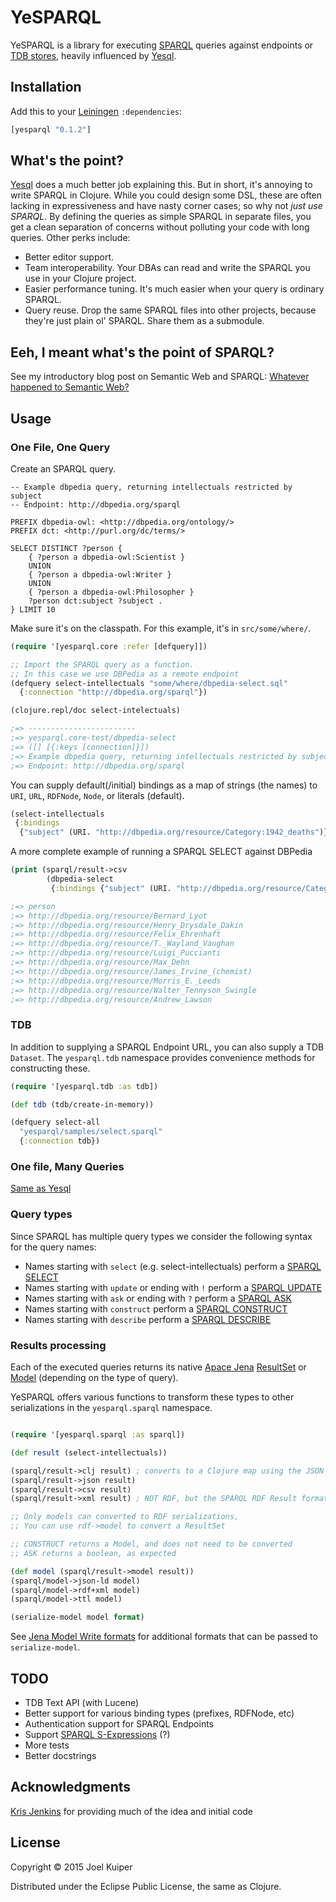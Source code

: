 # YeSPARQL

YeSPARQL is a library for executing [SPARQL](http://www.w3.org/TR/sparql11-query/) queries against endpoints or [TDB stores](https://jena.apache.org/documentation/tdb/index.html), heavily influenced by [Yesql](https://github.com/krisajenkins/yesql).


## Installation
Add this to your [Leiningen](https://github.com/technomancy/leiningen) `:dependencies`:

``` clojure
[yesparql "0.1.2"]
```

## What's the point?
[Yesql](https://github.com/krisajenkins/yesql) does a much better job explaining this. But in short, it's annoying to write SPARQL in Clojure.
While you could design some DSL, these are often lacking in expressiveness and have nasty corner cases; so why not *just use SPARQL*.
By defining the queries as simple SPARQL in separate files, you get a clean separation of concerns without polluting your code with long queries.
Other perks include:

- Better editor support.
- Team interoperability. Your DBAs can read and write the SPARQL you
  use in your Clojure project.
- Easier performance tuning. It's much easier when your query is ordinary SPARQL.
- Query reuse. Drop the same SPARQL files into other projects, because
  they're just plain ol' SPARQL. Share them as a submodule.


## Eeh, I meant what's the point of SPARQL?
See my introductory blog post on Semantic Web and SPARQL: [Whatever happened to Semantic Web?](https://joelkuiper.eu/semantic-web)

## Usage
### One File, One Query
Create an SPARQL query.

```sparql
-- Example dbpedia query, returning intellectuals restricted by subject
-- Endpoint: http://dbpedia.org/sparql

PREFIX dbpedia-owl: <http://dbpedia.org/ontology/>
PREFIX dct: <http://purl.org/dc/terms/>

SELECT DISTINCT ?person {
    { ?person a dbpedia-owl:Scientist }
    UNION
    { ?person a dbpedia-owl:Writer }
    UNION
    { ?person a dbpedia-owl:Philosopher }
    ?person dct:subject ?subject .
} LIMIT 10
```

Make sure it's on the classpath. For this example, it's in `src/some/where/`.

```clojure
(require '[yesparql.core :refer [defquery]])

;; Import the SPARQL query as a function.
;; In this case we use DBPedia as a remote endpoint
(defquery select-intellectuals "some/where/dbpedia-select.sql"
  {:connection "http://dbpedia.org/sparql"})
```

```clojure
(clojure.repl/doc select-intelectuals)

;=> ------------------------
;=> yesparql.core-test/dbpedia-select
;=> ([] [{:keys [connection]}])
;=> Example dbpedia query, returning intellectuals restricted by subject
;=> Endpoint: http://dbpedia.org/sparql

```

You can supply default(/initial) bindings as a map of strings (the names) to `URI`, `URL`, `RDFNode`, `Node`, or literals (default).

```clojure
(select-intellectuals
 {:bindings
  {"subject" (URI. "http://dbpedia.org/resource/Category:1942_deaths")}})
```

A more complete example of running a SPARQL SELECT against DBPedia

```clojure
(print (sparql/result->csv
        (dbpedia-select
         {:bindings {"subject" (URI. "http://dbpedia.org/resource/Category:1952_deaths")}})))

;=> person
;=> http://dbpedia.org/resource/Bernard_Lyot
;=> http://dbpedia.org/resource/Henry_Drysdale_Dakin
;=> http://dbpedia.org/resource/Felix_Ehrenhaft
;=> http://dbpedia.org/resource/T._Wayland_Vaughan
;=> http://dbpedia.org/resource/Luigi_Puccianti
;=> http://dbpedia.org/resource/Max_Dehn
;=> http://dbpedia.org/resource/James_Irvine_(chemist)
;=> http://dbpedia.org/resource/Morris_E._Leeds
;=> http://dbpedia.org/resource/Walter_Tennyson_Swingle
;=> http://dbpedia.org/resource/Andrew_Lawson
```


### TDB
In addition to supplying a SPARQL Endpoint URL, you can also supply a TDB `Dataset`.
The `yesparql.tdb` namespace provides convenience methods for constructing these.

```clojure
(require '[yesparql.tdb :as tdb])

(def tdb (tdb/create-in-memory))

(defquery select-all
  "yesparql/samples/select.sparql"
  {:connection tdb})

```

### One file, Many Queries
[Same as Yesql](https://github.com/krisajenkins/yesql#one-file-many-queries)

### Query types
Since SPARQL has multiple query types we consider the following syntax for the query names:

- Names starting with `select` (e.g. select-intellectuals) perform a [SPARQL SELECT](http://www.w3.org/TR/rdf-sparql-query/#select)
- Names starting with `update` or ending with `!`  perform a [SPARQL UPDATE](http://www.w3.org/TR/sparql11-update/)
- Names starting with `ask` or ending with `?`  perform a [SPARQL ASK](http://www.w3.org/TR/rdf-sparql-query/#ask)
- Names starting with `construct` perform a [SPARQL CONSTRUCT](http://www.w3.org/TR/rdf-sparql-query/#construct)
- Names starting with `describe` perform a [SPARQL DESCRIBE](http://www.w3.org/TR/rdf-sparql-query/#describe)

### Results processing
Each of the executed queries returns its native [Apace Jena](https://jena.apache.org/) [ResultSet](https://jena.apache.org/documentation/javadoc/arq/) or [Model](https://jena.apache.org/documentation/javadoc/jena/) (depending on the type of query).

YeSPARQL offers various functions to transform these types to other serializations in the `yesparql.sparql` namespace.

```clojure

(require '[yesparql.sparql :as sparql])

(def result (select-intellectuals))

(sparql/result->clj result) ; converts to a Clojure map using the JSON serialization
(sparql/result->json result)
(sparql/result->csv result)
(sparql/result->xml result) ; NOT RDF, but the SPARQL RDF Result format

;; Only models can converted to RDF serializations,
;; You can use rdf->model to convert a ResultSet

;; CONSTRUCT returns a Model, and does not need to be converted
;; ASK returns a boolean, as expected

(def model (sparql/result->model result))
(sparql/model->json-ld model)
(sparql/model->rdf+xml model)
(sparql/model->ttl model)

(serialize-model model format)
```
See [Jena Model Write formats](https://jena.apache.org/documentation/io/rdf-output.html#jena_model_write_formats) for additional formats that can be passed to `serialize-model`.

## TODO
- TDB Text API (with Lucene)
- Better support for various binding types (prefixes, RDFNode, etc)
- Authentication support for SPARQL Endpoints
- Support [SPARQL S-Expressions](https://jena.apache.org/documentation/notes/sse.html) (?)
- More tests
- Better docstrings

## Acknowledgments
[Kris Jenkins](https://github.com/krisajenkins) for providing much of the idea and initial code

## License

Copyright © 2015 Joel Kuiper

Distributed under the Eclipse Public License, the same as Clojure.
